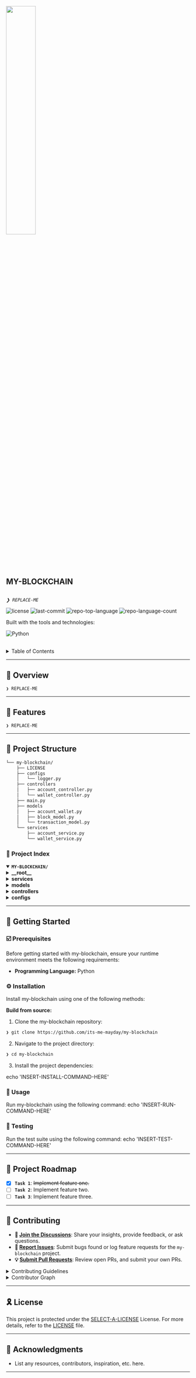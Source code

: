 <div align="left">
    <img src="https://drive.google.com/file/d/1CAhETwuuIEfm9f22uinX-ML6PA1dFD_s/view?usp=sharing" width="40%" align="left" style="margin-right: 15px"/>
    <div style="display: inline-block;">
        <h2 style="display: inline-block; vertical-align: middle; margin-top: 0;">MY-BLOCKCHAIN</h2>
        <p>
	<em><code>❯ REPLACE-ME</code></em>
</p>
        <p>
	<img src="https://img.shields.io/github/license/its-me-mayday/my-blockchain?style=flat-square&logo=opensourceinitiative&logoColor=white&color=A931EC" alt="license">
	<img src="https://img.shields.io/github/last-commit/its-me-mayday/my-blockchain?style=flat-square&logo=git&logoColor=white&color=A931EC" alt="last-commit">
	<img src="https://img.shields.io/github/languages/top/its-me-mayday/my-blockchain?style=flat-square&color=A931EC" alt="repo-top-language">
	<img src="https://img.shields.io/github/languages/count/its-me-mayday/my-blockchain?style=flat-square&color=A931EC" alt="repo-language-count">
</p>
        <p>Built with the tools and technologies:</p>
        <p>
	<img src="https://img.shields.io/badge/Python-3776AB.svg?style=flat-square&logo=Python&logoColor=white" alt="Python">
</p>
    </div>
</div>
<br clear="left"/>

<details><summary>Table of Contents</summary>

- [📍 Overview](#-overview)
- [👾 Features](#-features)
- [📁 Project Structure](#-project-structure)
  - [📂 Project Index](#-project-index)
- [🚀 Getting Started](#-getting-started)
  - [☑️ Prerequisites](#-prerequisites)
  - [⚙️ Installation](#-installation)
  - [🤖 Usage](#🤖-usage)
  - [🧪 Testing](#🧪-testing)
- [📌 Project Roadmap](#-project-roadmap)
- [🔰 Contributing](#-contributing)
- [🎗 License](#-license)
- [🙌 Acknowledgments](#-acknowledgments)

</details>
<hr>

## 📍 Overview

<code>❯ REPLACE-ME</code>

---

## 👾 Features

<code>❯ REPLACE-ME</code>

---

## 📁 Project Structure

```sh
└── my-blockchain/
    ├── LICENSE
    ├── configs
    │   └── logger.py
    ├── controllers
    │   ├── account_controller.py
    │   └── wallet_controller.py
    ├── main.py
    ├── models
    │   ├── account_wallet.py
    │   ├── block_model.py
    │   └── transaction_model.py
    └── services
        ├── account_service.py
        └── wallet_service.py
```


### 📂 Project Index
<details open>
	<summary><b><code>MY-BLOCKCHAIN/</code></b></summary>
	<details> <!-- __root__ Submodule -->
		<summary><b>__root__</b></summary>
		<blockquote>
			<table>
			<tr>
				<td><b><a href='https://github.com/its-me-mayday/my-blockchain/blob/master/main.py'>main.py</a></b></td>
				<td><code>❯ REPLACE-ME</code></td>
			</tr>
			</table>
		</blockquote>
	</details>
	<details> <!-- services Submodule -->
		<summary><b>services</b></summary>
		<blockquote>
			<table>
			<tr>
				<td><b><a href='https://github.com/its-me-mayday/my-blockchain/blob/master/services/wallet_service.py'>wallet_service.py</a></b></td>
				<td><code>❯ REPLACE-ME</code></td>
			</tr>
			<tr>
				<td><b><a href='https://github.com/its-me-mayday/my-blockchain/blob/master/services/account_service.py'>account_service.py</a></b></td>
				<td><code>❯ REPLACE-ME</code></td>
			</tr>
			</table>
		</blockquote>
	</details>
	<details> <!-- models Submodule -->
		<summary><b>models</b></summary>
		<blockquote>
			<table>
			<tr>
				<td><b><a href='https://github.com/its-me-mayday/my-blockchain/blob/master/models/transaction_model.py'>transaction_model.py</a></b></td>
				<td><code>❯ REPLACE-ME</code></td>
			</tr>
			<tr>
				<td><b><a href='https://github.com/its-me-mayday/my-blockchain/blob/master/models/block_model.py'>block_model.py</a></b></td>
				<td><code>❯ REPLACE-ME</code></td>
			</tr>
			<tr>
				<td><b><a href='https://github.com/its-me-mayday/my-blockchain/blob/master/models/account_wallet.py'>account_wallet.py</a></b></td>
				<td><code>❯ REPLACE-ME</code></td>
			</tr>
			</table>
		</blockquote>
	</details>
	<details> <!-- controllers Submodule -->
		<summary><b>controllers</b></summary>
		<blockquote>
			<table>
			<tr>
				<td><b><a href='https://github.com/its-me-mayday/my-blockchain/blob/master/controllers/wallet_controller.py'>wallet_controller.py</a></b></td>
				<td><code>❯ REPLACE-ME</code></td>
			</tr>
			<tr>
				<td><b><a href='https://github.com/its-me-mayday/my-blockchain/blob/master/controllers/account_controller.py'>account_controller.py</a></b></td>
				<td><code>❯ REPLACE-ME</code></td>
			</tr>
			</table>
		</blockquote>
	</details>
	<details> <!-- configs Submodule -->
		<summary><b>configs</b></summary>
		<blockquote>
			<table>
			<tr>
				<td><b><a href='https://github.com/its-me-mayday/my-blockchain/blob/master/configs/logger.py'>logger.py</a></b></td>
				<td><code>❯ REPLACE-ME</code></td>
			</tr>
			</table>
		</blockquote>
	</details>
</details>

---
## 🚀 Getting Started

### ☑️ Prerequisites

Before getting started with my-blockchain, ensure your runtime environment meets the following requirements:

- **Programming Language:** Python


### ⚙️ Installation

Install my-blockchain using one of the following methods:

**Build from source:**

1. Clone the my-blockchain repository:
```sh
❯ git clone https://github.com/its-me-mayday/my-blockchain
```

2. Navigate to the project directory:
```sh
❯ cd my-blockchain
```

3. Install the project dependencies:

echo 'INSERT-INSTALL-COMMAND-HERE'



### 🤖 Usage
Run my-blockchain using the following command:
echo 'INSERT-RUN-COMMAND-HERE'

### 🧪 Testing
Run the test suite using the following command:
echo 'INSERT-TEST-COMMAND-HERE'

---
## 📌 Project Roadmap

- [X] **`Task 1`**: <strike>Implement feature one.</strike>
- [ ] **`Task 2`**: Implement feature two.
- [ ] **`Task 3`**: Implement feature three.

---

## 🔰 Contributing

- **💬 [Join the Discussions](https://github.com/its-me-mayday/my-blockchain/discussions)**: Share your insights, provide feedback, or ask questions.
- **🐛 [Report Issues](https://github.com/its-me-mayday/my-blockchain/issues)**: Submit bugs found or log feature requests for the `my-blockchain` project.
- **💡 [Submit Pull Requests](https://github.com/its-me-mayday/my-blockchain/blob/main/CONTRIBUTING.md)**: Review open PRs, and submit your own PRs.

<details closed>
<summary>Contributing Guidelines</summary>

1. **Fork the Repository**: Start by forking the project repository to your github account.
2. **Clone Locally**: Clone the forked repository to your local machine using a git client.
   ```sh
   git clone https://github.com/its-me-mayday/my-blockchain
   ```
3. **Create a New Branch**: Always work on a new branch, giving it a descriptive name.
   ```sh
   git checkout -b new-feature-x
   ```
4. **Make Your Changes**: Develop and test your changes locally.
5. **Commit Your Changes**: Commit with a clear message describing your updates.
   ```sh
   git commit -m 'Implemented new feature x.'
   ```
6. **Push to github**: Push the changes to your forked repository.
   ```sh
   git push origin new-feature-x
   ```
7. **Submit a Pull Request**: Create a PR against the original project repository. Clearly describe the changes and their motivations.
8. **Review**: Once your PR is reviewed and approved, it will be merged into the main branch. Congratulations on your contribution!
</details>

<details closed>
<summary>Contributor Graph</summary>
<br>
<p align="left">
   <a href="https://github.com{/its-me-mayday/my-blockchain/}graphs/contributors">
      <img src="https://contrib.rocks/image?repo=its-me-mayday/my-blockchain">
   </a>
</p>
</details>

---

## 🎗 License

This project is protected under the [SELECT-A-LICENSE](https://choosealicense.com/licenses) License. For more details, refer to the [LICENSE](https://choosealicense.com/licenses/) file.

---

## 🙌 Acknowledgments

- List any resources, contributors, inspiration, etc. here.

---
